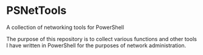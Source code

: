# PSNetTools
A collection of networking tools for PowerShell

The purpose of this repository is to collect various functions and other tools I have written in PowerShell for the purposes of network administration.
